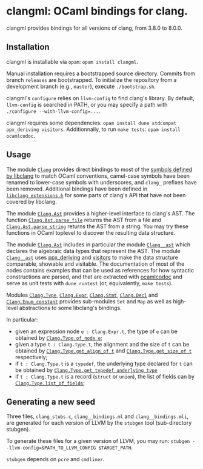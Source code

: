 # clangml: OCaml bindings for clang.

clangml provides bindings for all versions of clang, from 3.8.0 to
8.0.0.

## Installation

clangml is installable via `opam`: `opam install clangml`. 

Manual installation requires a bootstrapped source directory.
Commits from branch `releases` are bootstrapped.
To initialize the repository from a development branch (e.g., `master`),
execute `./bootstrap.sh`.

clangml's `configure` relies on `llvm-config` to find clang's library.
By default, `llvm-config` is searched in PATH, or you may
specify a path with `./configure --with-llvm-config=...`.

clangml requires some dependencies:
`opam install dune stdcompat ppx_deriving visitors`.
Additionnally, to run `make tests`: `opam install ocamlcodoc`.

## Usage

The module [`Clang`][1] provides direct bindings to most of the [symbols
defined by libclang][2] to match OCaml conventions, camel-case symbols
have been renamed to lower-case symbols with underscores, and `clang_`
prefixes have been removed. Additional bindings have been defined in
[`libclang_extensions.h`][3] for some parts of clang's API that have
not been covered by libclang.

[1]: https://tmartine.gitlabpages.inria.fr/clangml/doc/clangml/Clang/index.html
[2]: https://clang.llvm.org/doxygen/group__CINDEX.html
[3]: https://gitlab.inria.fr/tmartine/clangml/blob/master/clangml/libclang_extensions.h

The module [`Clang.Ast`][4] provides a higher-level interface to clang's AST.
The function [`Clang.Ast.parse_file`][17] returns the AST from a file
and [`Clang.Ast.parse_string`][18] returns the AST from a string.
You may try these functions in OCaml toplevel to discover the resulting data
structure.

[17]: https://tmartine.gitlabpages.inria.fr/clangml/doc/clangml/Clang/Ast/index.html#val-parse_file
[18]: https://tmartine.gitlabpages.inria.fr/clangml/doc/clangml/Clang/Ast/index.html#val-parse_string

The module [`Clang.Ast`][4] includes in particular the module [`Clang__ast`][19]
which declares the algebraic data types that represent the AST.
The module [`Clang__ast`][19] uses [ppx_deriving][5] and [visitors][6] to make the
data structure comparable, showable and visitable.
The documentation of most of the nodes contains examples that can be used as references
for how syntactic constructions are parsed, and that are extracted with [ocamlcodoc][20]
and serve as unit tests with `dune runtest` (or, equivalently, `make tests`).

[19]: https://tmartine.gitlabpages.inria.fr/clangml/doc/clangml/Clang__ast/index.html
[20]: https://gitlab.inria.fr/tmartine/ocamlcodoc

Modules [`Clang.Type`][7], [`Clang.Expr`][8], [`Clang.Stmt`][9],
[`Clang.Decl`][10] and [`Clang.Enum_constant`][11] provides sub-modules
`Set` and `Map` as well as high-level abstractions to some libclang's bindings.

[4]: https://tmartine.gitlabpages.inria.fr/clangml/doc/clangml/Clang/Ast/index.html
[5]: https://github.com/ocaml-ppx/ppx_deriving
[6]: https://gitlab.inria.fr/fpottier/visitors
[7]: https://tmartine.gitlabpages.inria.fr/clangml/doc/clangml/Clang/Type/index.html
[8]: https://tmartine.gitlabpages.inria.fr/clangml/doc/clangml/Clang/Expr/index.html
[9]: https://tmartine.gitlabpages.inria.fr/clangml/doc/clangml/Clang/Stmt/index.html
[10]: https://tmartine.gitlabpages.inria.fr/clangml/doc/clangml/Clang/Decl/index.html
[11]: https://tmartine.gitlabpages.inria.fr/clangml/doc/clangml/Clang/Enum_constant/index.html

In particular:

- given an expression node `e : Clang.Expr.t`, the type of `e` can be obtained by [`Clang.Type.of_node e`][12];
- given a type `t : Clang.Type.t`, the alignment and the size of `t` can be obtained by [`Clang.Type.get_align_of t`][13] and [`Clang.Type.get_size_of t`][14] respectively;
- if `t : Clang.Type.t` is a `typedef`, the underlying type declared for `t` can be obtained by [`Clang.Type.get_typedef_underlying_type`][15]
- if `t : Clang.Type.t` is a record (`struct` or `union`), the list of fields can by [`Clang.Type.list_of_fields`][16];

[12]: https://tmartine.gitlabpages.inria.fr/clangml/doc/clangml/Clang/Type/index.html#val-of_node
[13]: https://tmartine.gitlabpages.inria.fr/clangml/doc/clangml/Clang/Type/index.html#val-get_align_of
[14]: https://tmartine.gitlabpages.inria.fr/clangml/doc/clangml/Clang/Type/index.html#val-get_size_of
[15]: https://tmartine.gitlabpages.inria.fr/clangml/doc/clangml/Clang/Type/index.html#val-get_typedef_underlying_type
[16]: https://tmartine.gitlabpages.inria.fr/clangml/doc/clangml/Clang/Type/index.html#val-list_of_fields

## Generating a new seed

Three files, `clang_stubs.c`, `clang__bindings.ml` and
`clang__bindings.mli`, are generated for each version of LLVM by the
`stubgen` tool (sub-directory stubgen).

To generate these files for a given version of LLVM, you may run:
`stubgen --llvm-config=$PATH_TO_LLVM_CONFIG $TARGET_PATH`.

`stubgen` depends on `pcre` and `cmdliner`.